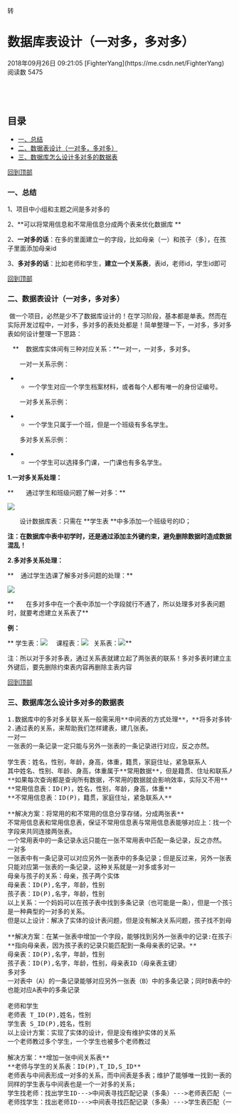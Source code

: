 <div class="blog-content-box">

<div class="article-header-box">

<div class="article-header">

<div class="article-title-box"><span class="article-type type-2 float-left">转</span>

# 数据库表设计（一对多，多对多）

</div>

<div class="article-info-box">

<div class="article-bar-top"><span class="time">2018年09月26日 09:21:05</span> [FighterYang](https://me.csdn.net/FighterYang) <span class="read-count">阅读数 5475</span></div>

</div>

</div>

</div>

<article class="baidu_pl">

<div id="article_content" class="article_content clearfix csdn-tracking-statistics" data-pid="blog" data-mod="popu_307" data-dsm="post"><link rel="stylesheet" href="https://csdnimg.cn/release/phoenix/template/css/ck_htmledit_views-cd6c485e8b.css"> <link rel="stylesheet" href="https://csdnimg.cn/release/phoenix/template/css/ck_htmledit_views-cd6c485e8b.css">

<div class="htmledit_views" id="content_views">

# <a name="t0"></a> 

## <a name="t1"></a>目录

*   [一、总结](https://www.cnblogs.com/Renyi-Fan/p/9022574.html#_label0)
*   [二、数据表设计（一对多，多对多）](https://www.cnblogs.com/Renyi-Fan/p/9022574.html#_label1)
*   [三、数据库怎么设计多对多的数据表](https://www.cnblogs.com/Renyi-Fan/p/9022574.html#_label2)

[回到顶部](https://www.cnblogs.com/Renyi-Fan/p/9022574.html#_labelTop)<a name="_label0" target="_blank"></a>

### <a name="t2"></a>一、总结

1、项目中小组和主题之间是多对多的

2、**可以将常用信息和不常用信息分成两个表来优化数据库 **

2、**一对多的话**：在多的里面建立一的字段，比如母亲（一）和孩子（多），在孩子里面添加母亲id

3、**多对多的话**：比如老师和学生，**建立一个关系表**，表id，老师id，学生id即可

[回到顶部](https://www.cnblogs.com/Renyi-Fan/p/9022574.html#_labelTop)<a name="_label1" target="_blank"></a>

### <a name="t3"></a>二、数据表设计（一对多，多对多）

 做一个项目，必然是少不了数据库设计的！在学习阶段，基本都是单表。然而在实际开发过程中，一对多，多对多的表处处都是！简单整理一下，一对多，多对多表如何设计整理一下思路：

   **    数据库实体间有三种对应关系：**一对一，一对多，多对多。

       一对一关系示例：

*   *   一个学生对应一个学生档案材料，或者每个人都有唯一的身份证编号。

       一对多关系示例：

*   *   一个学生只属于一个班，但是一个班级有多名学生。

       多对多关系示例：

*   *   一个学生可以选择多门课，一门课也有多名学生。

**1.一对多关系处理：**

**       通过学生和班级问题了解一对多：**

**![](https://images2015.cnblogs.com/blog/761770/201603/761770-20160327113729292-1506516119.png)**

       设计数据库表：只需在 **学生表 **中多添加一个班级号的ID；

**注：在数据库中表中初学时，还是通过添加主外键约束，避免删除数据时造成数据混乱！**

**2.多对多关系处理：**

**    通过学生选课了解多对多问题的处理：**

**![](https://images2015.cnblogs.com/blog/761770/201603/761770-20160327115240573-1643098283.png)**

**       在多对多中在一个表中添加一个字段就行不通了，所以处理多对多表问题时，就要考虑建立关系表了**

**例：**

** 学生表：![](https://images2015.cnblogs.com/blog/761770/201603/761770-20160327120507573-1801968947.png)     课程表：![](https://images2015.cnblogs.com/blog/761770/201603/761770-20160327120555495-939791485.png)   关系表：![](https://images2015.cnblogs.com/blog/761770/201603/761770-20160327120618917-23691832.png)**

注：所以对于多对多表，通过关系表就建立起了两张表的联系！多对多表时建立主外键后，要先删除约束表内容再删除主表内容

[回到顶部](https://www.cnblogs.com/Renyi-Fan/p/9022574.html#_labelTop)<a name="_label2" target="_blank"></a>

### <a name="t4"></a>三、数据库怎么设计多对多的数据表

<pre>1.数据库中的多对多关联关系一般需采用**中间表的方式处理**，**将多对多转化为两个一对多**。
2.通过表的关系，来帮助我们怎样建表，建几张表。
一对一
一张表的一条记录一定只能与另外一张表的一条记录进行对应，反之亦然。

学生表：姓名，性别，年龄，身高，体重，籍贯，家庭住址，紧急联系人
其中姓名、性别、年龄、身高，体重属于**常用数据**，但是籍贯、住址和联系人为**不常用数据**
**如果每次查询都是查询所有数据，不常用的数据就会影响效率，实际又不用**
**常用信息表：ID(P)，姓名，性别，年龄，身高，体重**
**不常用信息表：ID(P)，籍贯，家庭住址，紧急联系人**

**解决方案：将常用的和不常用的信息分享存储，分成两张表**
不常用信息表和常用信息表，保证不常用信息表与常用信息表能够对应上：找一个具有唯一性的
字段来共同连接两张表。
一个常用表中的一条记录永远只能在一张不常用表中匹配一条记录，反之亦然。
一对多		
一张表中有一条记录可以对应另外一张表中的多条记录；但是反过来，另外一张表的一条记录
只能对应第一张表的一条记录，这种关系就是一对多或多对一
母亲与孩子的关系：母亲，孩子两个实体
母亲表：ID(P),名字，年龄，性别
孩子表：ID(P),名字，年龄，性别
以上关系：一个妈妈可以在孩子表中找到多条记录（也可能是一条），但是一个孩子只能找到一个妈妈
是一种典型的一对多的关系。
但是以上设计：解决了实体的设计表问题，但是没有解决关系问题，孩子找不到母亲，母亲也找不到孩子

**解决方案：在某一张表中增加一个字段，能够找到另外一张表中的记录:在孩子表中增加一个字段**
**指向母亲表，因为孩子表的记录只能匹配到一条母亲表的记录。**
母亲表：ID(P),名字，年龄，性别
孩子表：ID(P),名字，年龄，性别，母亲表ID（母亲表主键）
多对多
一对表中（A）的一条记录能够对应另外一张表（B）中的多条记录；同时B表中的一条记录
也能对应A表中的多条记录

老师和学生
老师表 T_ID(P),姓名，性别
学生表 S_ID(P),姓名，性别
以上设计方案：实现了实体的设计，但是没有维护实体的关系
一个老师教过多个学生，一个学生也被多个老师教过

解决方案：**增加一张中间关系表**
**老师与学生的关系表：ID(P),T_ID,S_ID** 
老师表与中间表形成一对多的关系，而中间表是多表；维护了能够唯一找到一表的关系；
同样的学生表与中间表也是一个一对多的关系; 
学生找老师：找出学生ID--->中间表寻找匹配记录（多条）--->老师表匹配（一条）
老师找学生：找出老师ID--->中间表寻找匹配记录（多条）--->学生表匹配（一条）</pre>

</div>

</div>

</article>

</div>
